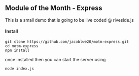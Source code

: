 ## Module of the Month - Express

This is a small demo that is going to be live coded @ riveside.js

#### Install

```
git clone https://github.com/jacoblwe20/motm-express.git
cd motm-express
npm install
```
once installed then you can start the server using 

```
node index.js
```
